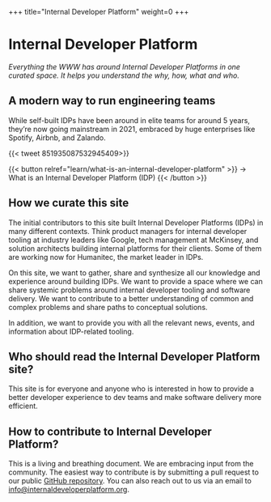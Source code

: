 +++
title="Internal Developer Platform"
weight=0
+++

# Internal Developer Platform

_Everything the WWW has around Internal Developer Platforms in one curated space. It helps you understand the why, how, what and who._

## A modern way to run engineering teams

While self-built IDPs have been around in elite teams for around 5 years, they’re now going mainstream in 2021, embraced by huge enterprises like Spotify, Airbnb, and Zalando.  

{{< tweet 851935087532945409>}}

{{< button relref="learn/what-is-an-internal-developer-platform" >}}
-> What is an Internal Developer Platform (IDP)
{{< /button >}}

## How we curate this site

The initial contributors to this site built Internal Developer Platforms (IDPs) in many different contexts. Think product managers for internal developer tooling at industry leaders like Google, tech management at McKinsey, and solution architects building internal platforms for their clients. Some of them are working now for Humanitec, the market leader in IDPs.

On this site, we want to gather, share and synthesize all our knowledge and experience around building IDPs. We want to provide a space where we can share systemic problems around internal developer tooling and software delivery. We want to contribute to a better understanding of common and complex problems and share paths to conceptual solutions.

In addition, we want to provide you with all the relevant news, events, and information about IDP-related tooling.

## Who should read the Internal Developer Platform site?

This site is for everyone and anyone who is interested in how to provide a better developer experience to dev teams and make software delivery more efficient.

## How to contribute to Internal Developer Platform?

This is a living and breathing document. We are embracing input from the community. The easiest way to contribute is by submitting a pull request to our public [GitHub repository](https://github.com/internaldeveloperplatform/public-site). You can also reach out to us via an email to [info@internaldeveloperplatform.org](mailto:info@internaldeveloperplatform.org).
